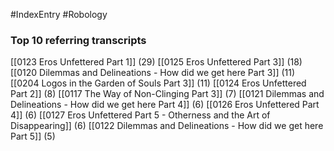 #IndexEntry #Robology

### Top 10 referring transcripts
[[0123 Eros Unfettered Part 1]] (29)
[[0125 Eros Unfettered Part 3]] (18)
[[0120 Dilemmas and Delineations - How did we get here Part 3]] (11)
[[0204 Logos in the Garden of Souls Part 3]] (11)
[[0124 Eros Unfettered Part 2]] (8)
[[0117 The Way of Non-Clinging Part 3]] (7)
[[0121 Dilemmas and Delineations - How did we get here Part 4]] (6)
[[0126 Eros Unfettered Part 4]] (6)
[[0127 Eros Unfettered Part 5 - Otherness and the Art of Disappearing]] (6)
[[0122 Dilemmas and Delineations - How did we get here Part 5]] (5)

